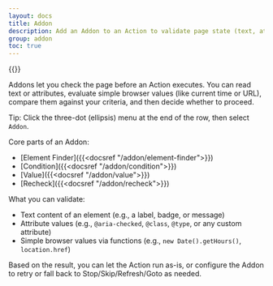 ```yaml
---
layout: docs
title: Addon
description: Add an Addon to an Action to validate page state (text, attributes, functions) before the Action runs.
group: addon
toc: true
---
```

{{<img addon.png>}}

Addons let you check the page before an Action executes. You can read text or attributes, evaluate simple browser values (like current time or URL), compare them against your criteria, and then decide whether to proceed.

Tip: Click the three-dot (ellipsis) menu at the end of the row, then select `Addon`.

Core parts of an Addon:
- [Element Finder]({{<docsref "/addon/element-finder">}})
- [Condition]({{<docsref "/addon/condition">}})
- [Value]({{<docsref "/addon/value">}})
- [Recheck]({{<docsref "/addon/recheck">}})

What you can validate:
- Text content of an element (e.g., a label, badge, or message)
- Attribute values (e.g., `@aria-checked`, `@class`, `@type`, or any custom attribute)
- Simple browser values via functions (e.g., `new Date().getHours()`, `location.href`)

Based on the result, you can let the Action run as-is, or configure the Addon to retry or fall back to Stop/Skip/Refresh/Goto as needed.
